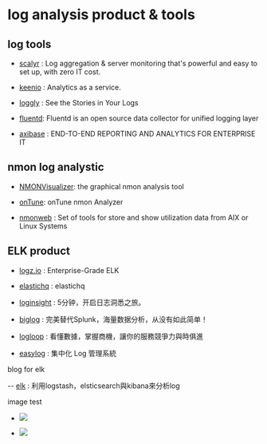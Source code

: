 # log analysis product & tools

## log tools
- [scalyr](https://www.scalyr.com/product) : Log aggregation & server monitoring that's powerful and easy to set up, with zero IT cost.

- [keenio](https://keen.io/native-analytics/) : Analytics as a service.

- [loggly](https://www.loggly.com/product/) : See the Stories in Your Logs


- [fluentd](http://www.fluentd.org/plugins): Fluentd is an open source data collector for unified logging layer

- [axibase](http://axibase.com/products/) : END-TO-END REPORTING AND ANALYTICS FOR ENTERPRISE IT


## nmon log analystic


- [NMONVisualizer](http://nmonvisualizer.github.io/nmonvisualizer/):  the graphical nmon analysis tool 

- [onTune](http://ontune.us/ona/): onTune nmon Analyzer

- [nmonweb](http://www.nmonweb.com/en/screenshots/frontend/) : Set of tools for store and show utilization data from AIX or Linux Systems

## ELK product

- [logz.io](http://logz.io/product/#_tab-46a07adc39e61e95d84) : Enterprise-Grade ELK

- [elastichq](http://www.elastichq.org/features.html) : elastichq
 
- [loginsight](http://www.loginsight.cn/) : 5分钟，开启日志洞悉之旅。

- [biglog](http://www.biglog.cn/) : 完美替代Splunk，海量数据分析，从没有如此简单！

- [logloop](http://infinitiessoft.com/logloop.php) : 看懂數據，掌握商機，讓你的服務競爭力與時俱進

- [easylog](http://www.thinkpower.info/products.aspx) :  集中化 Log 管理系統

blog for elk

-- [elk](http://www.evanlin.com/using-logstash-elsticsearch-and-kibana/) : 利用logstash，elsticsearch與kibana來分析log


image test

- ![](https://hackpad-attachments.imgix.net/turboteam.hackpad.com_P2Bc9gBagUh_p.527884_1472025509338_docker.jpg?fit=max&w=882)

- ![](https://www.dropbox.com/s/biop3syq4w4siv2/profiler-disk.png?dl=1)
